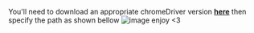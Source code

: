 You'll need to download an appropriate chromeDriver version <strong><a href="https://chromedriver.chromium.org/">here</a></strong> then specify the path as shown bellow 
![image](https://user-images.githubusercontent.com/70219190/189506147-3a9fe5e0-3289-43ab-a3ee-f8ea447f9007.png)
enjoy <3
